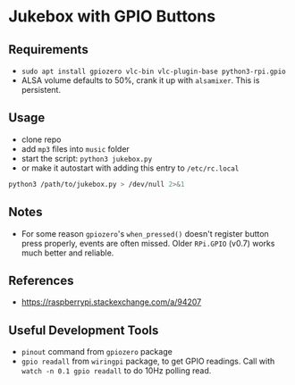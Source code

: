 # Jukebox with GPIO Buttons

## Requirements
- `sudo apt install gpiozero vlc-bin vlc-plugin-base python3-rpi.gpio`
- ALSA volume defaults to 50%, crank it up with `alsamixer`. This is persistent.

## Usage
- clone repo
- add `mp3` files into `music` folder
- start the script: `python3 jukebox.py`
- or make it autostart with adding this entry to `/etc/rc.local`

```bash
python3 /path/to/jukebox.py > /dev/null 2>&1
```

## Notes
- For some reason `gpiozero`'s `when_pressed()` doesn't register button press properly, events are often missed. Older `RPi.GPIO` (v0.7) works much better and reliable.

## References
- https://raspberrypi.stackexchange.com/a/94207

## Useful Development Tools
- `pinout` command from `gpiozero` package
- `gpio readall` from `wiringpi` package, to get GPIO readings. Call with `watch -n 0.1 gpio readall` to do 10Hz polling read.
